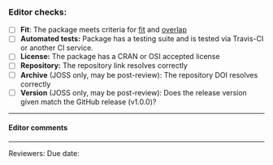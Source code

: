 ### Editor checks:

- [ ] **Fit**: The package meets criteria for [fit](policies.md#fit) and [overlap](policies.md#fit)
- [ ] **Automated tests:** Package has a testing suite and is tested via Travis-CI or another CI service.
- [ ] **License:** The package has a CRAN or OSI accepted license
- [ ] **Repository:** The repository link resolves correctly
- [ ] **Archive** (JOSS only, may be post-review): The repository DOI resolves correctly
- [ ] **Version** (JOSS only, may be post-review): Does the release version given match the GitHub release (v1.0.0)?

---

#### Editor comments

---

Reviewers:
Due date:
